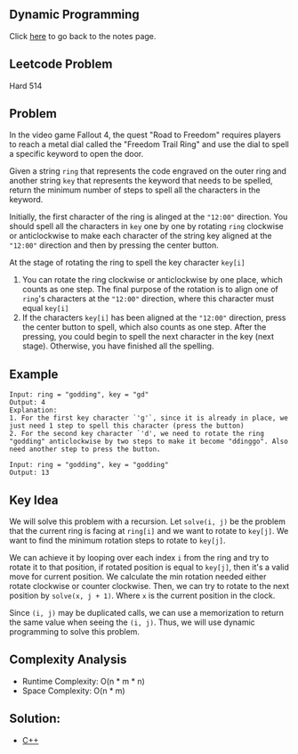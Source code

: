 ## Dynamic Programming
Click [here](../notes.md) to go back to the notes page.

## Leetcode Problem
Hard 514

## Problem
In the video game Fallout 4, the quest "Road to Freedom" requires players to reach a metal dial called the "Freedom Trail Ring" and use the dial to spell a specific keyword to open the door.

Given a string `ring` that represents the code engraved on the outer ring and another string `key` that represents the keyword that needs to be spelled, return the minimum number of steps to spell all the characters in the keyword.

Initially, the first character of the ring is alinged at the `"12:00"` direction. You should spell all the characters in `key` one by one by rotating `ring` clockwise or anticlockwise to make each character of the string key aligned at the `"12:00"` direction and then by pressing the center button.

At the stage of rotating the ring to spell the key character `key[i]`
1. You can rotate the ring clockwise or anticlockwise by one place, which counts as one step. The final purpose of the rotation is to align one of `ring`'s characters at the `"12:00"` direction, where this character must equal `key[i]`
2. If the characters `key[i]` has been aligned at the `"12:00"` direction, press the center button to spell, which also counts as one step. After the pressing, you could begin to spell the next character in the key (next stage). Otherwise, you have finished all the spelling.

## Example
```
Input: ring = "godding", key = "gd"
Output: 4
Explanation:
1. For the first key character `'g'`, since it is already in place, we just need 1 step to spell this character (press the button)
2. For the second key character `'d', we need to rotate the ring "godding" anticlockwise by two steps to make it become "ddinggo". Also need another step to press the button.

Input: ring = "godding", key = "godding"
Output: 13
```

## Key Idea 
We will solve this problem with a recursion. Let `solve(i, j)` be the problem that the current ring is facing at `ring[i]` and we want to rotate to `key[j]`. We want to find the minimum rotation steps to rotate to `key[j]`.

We can achieve it by looping over each index `i` from the ring and try to rotate it to that position, if rotated position is equal to `key[j]`, then it's a valid move for current position. We calculate the min rotation needed either rotate clockwise or counter clockwise. Then, we can try to rotate to the next position by `solve(x, j + 1)`. Where `x` is the current position in the clock.

Since `(i, j)` may be duplicated calls, we can use a memorization to return the same value when seeing the `(i, j)`. Thus, we will use dynamic programming to solve this problem.

## Complexity Analysis
- Runtime Complexity: O(n * m * n)
- Space Complexity: O(n * m)

## Solution:
- [C++](./solution.py)
